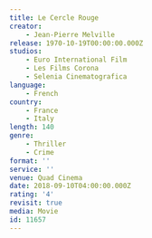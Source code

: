 ```yaml
---
title: Le Cercle Rouge
creator:
    - Jean-Pierre Melville
release: 1970-10-19T00:00:00.000Z
studios:
    - Euro International Film
    - Les Films Corona
    - Selenia Cinematografica
language:
    - French
country:
    - France
    - Italy
length: 140
genre:
    - Thriller
    - Crime
format: ''
service: ''
venue: Quad Cinema
date: 2018-09-10T04:00:00.000Z
rating: '4'
revisit: true
media: Movie
id: 11657
---
```



